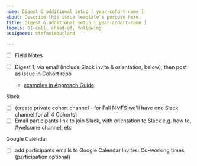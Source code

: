 ```yaml
---
name: Digest & additional setup [ year-cohort-name ]
about: Describe this issue template's purpose here.
title: Digest & additional setup [ year-cohort-name ]
labels: 01-call, ahead-of, following
assignees: stefaniebutland

---
```


- [ ] Field Notes

- [ ] Digest 1, via email (include Slack invite & orientation, below), then post as issue in Cohort repo
  - [examples in Approach Guide](https://openscapes.github.io/approach-guide/champions/leading-cohort-calls.html#between-cohort-calls)

Slack
-   [ ] (create private cohort channel - for Fall NMFS we'll have one Slack channel for all 4 Cohorts)
-   [ ] Email participants link to join Slack, with orientation to Slack e.g. how to, #welcome channel, etc 

Google Calendar
-   [ ] add participants emails to Google Calendar Invites: Co-working times (participation optional)
